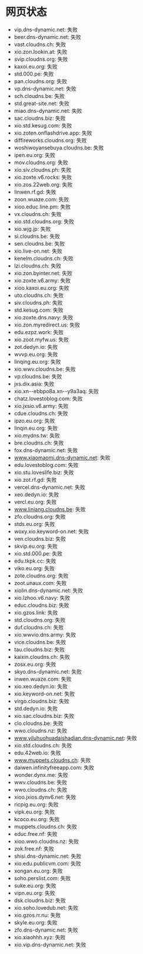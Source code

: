 # 网页状态
- vip.dns-dynamic.net: 失败
- beer.dns-dynamic.net: 失败
- vast.cloudns.ch: 失败
- xio.zon.lookin.at: 失败
- svip.cloudns.org: 失败
- kaxoi.eu.org: 失败
- std.000.pe: 失败
- pan.cloudns.org: 失败
- vp.dns-dynamic.net: 失败
- sch.cloudns.be: 失败
- std.great-site.net: 失败
- miao.dns-dynamic.net: 失败
- sac.cloudns.biz: 失败
- xio.std.kesug.com: 失败
- xio.zoten.onflashdrive.app: 失败
- diffireworks.cloudns.org: 失败
- woshiwoyansebuya.cloudns.be: 失败
- ipen.eu.org: 失败
- mov.cloudns.org: 失败
- xio.siv.cloudns.ph: 失败
- xio.zoxte.v6.rocks: 失败
- xio.zos.22web.org: 失败
- linwen.rf.gd: 失败
- zoon.wuaze.com: 失败
- xioo.educ.line.pm: 失败
- vx.cloudns.ch: 失败
- xio.std.cloudns.org: 失败
- xio.wjg.jp: 失败
- si.cloudns.be: 失败
- sen.cloudns.be: 失败
- xio.live-on.net: 失败
- kenelm.cloudns.ch: 失败
- lzi.cloudns.ch: 失败
- xio.zon.byinter.net: 失败
- xio.zoxte.v6.army: 失败
- xioo.kaxoi.eu.org: 失败
- uto.cloudns.ch: 失败
- siv.cloudns.ph: 失败
- std.kesug.com: 失败
- xio.zoxte.dns.navy: 失败
- xio.zon.myredirect.us: 失败
- edu.ezpz.work: 失败
- xio.zoot.myfw.us: 失败
- zot.dedyn.io: 失败
- wvvp.eu.org: 失败
- linqing.eu.org: 失败
- xio.wwv.cloudns.be: 失败
- vp.cloudns.be: 失败
- jxs.dix.asia: 失败
- xio.xn--ebbpo8a.xn--y9a3aq: 失败
- chatz.lovestoblog.com: 失败
- xio.jxsio.v6.army: 失败
- cdue.cloudns.ch: 失败
- ipzo.eu.org: 失败
- linqin.eu.org: 失败
- xio.mydns.tw: 失败
- bre.cloudns.ch: 失败
- fox.dns-dynamic.net: 失败
- www.xiaomaomi.dns-dynamic.net: 失败
- edu.lovestoblog.com: 失败
- xio.stu.loveslife.biz: 失败
- xio.zot.rf.gd: 失败
- vercel.dns-dynamic.net: 失败
- xeo.dedyn.io: 失败
- vercl.eu.org: 失败
- www.liniang.cloudns.be: 失败
- zfo.cloudns.org: 失败
- stds.eu.org: 失败
- woxy.xio.keyword-on.net: 失败
- ven.cloudns.biz: 失败
- skvip.eu.org: 失败
- xio.std.000.pe: 失败
- edu.tkpk.cc: 失败
- viko.eu.org: 失败
- zote.cloudns.org: 失败
- zoot.unaux.com: 失败
- xiolin.dns-dynamic.net: 失败
- xio.lzhoo.v6.navy: 失败
- educ.cloudns.biz: 失败
- xio.gzos.link: 失败
- std.cloudns.org: 失败
- duf.cloudns.ch: 失败
- xio.wwvio.dns.army: 失败
- vice.cloudns.be: 失败
- tau.cloudns.biz: 失败
- kaixin.cloudns.ch: 失败
- zosx.eu.org: 失败
- skyo.dns-dynamic.net: 失败
- inwen.wuaze.com: 失败
- xio.xeo.dedyn.io: 失败
- xio.keyword-on.net: 失败
- virgo.cloudns.biz: 失败
- std.dedyn.io: 失败
- xio.sac.cloudns.biz: 失败
- clo.cloudns.be: 失败
- wwo.cloudns.nz: 失败
- www.yiluhuohuadaishadian.dns-dynamic.net: 失败
- xio.std.cloudns.ch: 失败
- edu.42web.io: 失败
- www.muppets.cloudns.ch: 失败
- daiwen.infinityfreeapp.com: 失败
- wonder.dynx.me: 失败
- wwv.cloudns.be: 失败
- wwo.cloudns.ch: 失败
- xioo.jxios.dynv6.net: 失败
- ricpig.eu.org: 失败
- vipk.eu.org: 失败
- kcoco.eu.org: 失败
- muppets.cloudns.ch: 失败
- educ.free.nf: 失败
- xioo.wwo.cloudns.nz: 失败
- zok.free.nf: 失败
- shisi.dns-dynamic.net: 失败
- xio.edu.publicvm.com: 失败
- xongan.eu.org: 失败
- soho.perslist.com: 失败
- suke.eu.org: 失败
- vipn.eu.org: 失败
- dsk.cloudns.biz: 失败
- xio.soho.lovedub.net: 失败
- xio.gzos.rr.nu: 失败
- skyle.eu.org: 失败
- zfo.dns-dynamic.net: 失败
- xio.xiaohhh.xyz: 失败
- xio.vip.dns-dynamic.net: 失败
